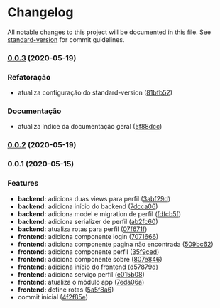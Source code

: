# Changelog

All notable changes to this project will be documented in this file. See [standard-version](https://github.com/conventional-changelog/standard-version) for commit guidelines.

### [0.0.3](https://github.com/jacksongomesbr/lpweb20201-estagio-tcc/compare/v0.0.2...v0.0.3) (2020-05-19)


### Refatoração

* atualiza configuração do standard-version ([81bfb52](https://github.com/jacksongomesbr/lpweb20201-estagio-tcc/commit/81bfb521eb3e195333f2d0ec3f7f05e155c8536f))


### Documentação

* atualiza índice da documentação geral ([5f88dcc](https://github.com/jacksongomesbr/lpweb20201-estagio-tcc/commit/5f88dcce79acd56a2b3c42de43cbe2759e988b27))

### [0.0.2](https://github.com/jacksongomesbr/lpweb20201-estagio-tcc/compare/v0.0.1...v0.0.2) (2020-05-19)

### 0.0.1 (2020-05-15)


### Features

* **backend:** adiciona duas views para perfil ([3abf29d](https://github.com/jacksongomesbr/lpweb20201-estagio-tcc/commit/3abf29d4b239c952ad15f5f21ff097589e6723a8))
* **backend:** adiciona início do backend ([7dcca06](https://github.com/jacksongomesbr/lpweb20201-estagio-tcc/commit/7dcca061652397a78eb70c5ba1abb597e96acb6a))
* **backend:** adiciona model e migration de perfil ([fdfcb5f](https://github.com/jacksongomesbr/lpweb20201-estagio-tcc/commit/fdfcb5f98413fabeb6011d4436c8d8f9daa5f37b))
* **backend:** adiciona serializer de perfil ([ab2fc60](https://github.com/jacksongomesbr/lpweb20201-estagio-tcc/commit/ab2fc6019d99953e265f2c99a51638e2d19687f8))
* **backend:** atualiza rotas para perfil ([07f671f](https://github.com/jacksongomesbr/lpweb20201-estagio-tcc/commit/07f671f4924b0b3447ac81b9ac997d0558e93638))
* **frontend:** adiciona componente login ([7071666](https://github.com/jacksongomesbr/lpweb20201-estagio-tcc/commit/707166686bb78445520473e8d028449c6d387ef6))
* **frontend:** adiciona componente pagina não encontrada ([509bc62](https://github.com/jacksongomesbr/lpweb20201-estagio-tcc/commit/509bc623d40b479ee4885c034c681e7281ef26bc))
* **frontend:** adiciona componente perfil ([35f9ced](https://github.com/jacksongomesbr/lpweb20201-estagio-tcc/commit/35f9ced0f6b795cbd688d39500656eca6cdc8629))
* **frontend:** adiciona componente sobre ([807e846](https://github.com/jacksongomesbr/lpweb20201-estagio-tcc/commit/807e846ac8446450777c5518c570ffc54c1962ec))
* **frontend:** adiciona início do frontend ([d57879d](https://github.com/jacksongomesbr/lpweb20201-estagio-tcc/commit/d57879d11a88ab590cb787451df373c9e9e5c85b))
* **frontend:** adiciona serviço perfil ([e015b08](https://github.com/jacksongomesbr/lpweb20201-estagio-tcc/commit/e015b084612fdef1614d2e0f9e91858efbbd9dca))
* **frontend:** atualiza o módulo app ([7eda06a](https://github.com/jacksongomesbr/lpweb20201-estagio-tcc/commit/7eda06ac59aceafd8114e9b2e061b2e8f1989a45))
* **frontend:** define rotas ([5a5f8a6](https://github.com/jacksongomesbr/lpweb20201-estagio-tcc/commit/5a5f8a6cf0dcfd488939b8c2fbe6d5e6f8da2ed6))
* commit inicial ([4f2f85e](https://github.com/jacksongomesbr/lpweb20201-estagio-tcc/commit/4f2f85e6538d6a329ecf2af1fa803def3c21835f))
